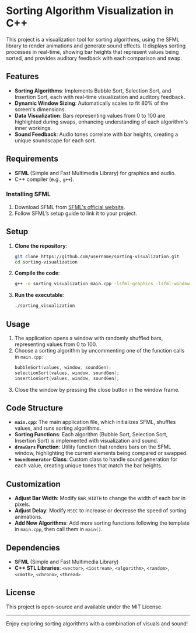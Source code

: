 # Sorting Algorithm Visualization in C++

This project is a visualization tool for sorting algorithms, using the SFML library to render animations and generate sound effects. It displays sorting processes in real-time, showing bar heights that represent values being sorted, and provides auditory feedback with each comparison and swap.

## Features

- **Sorting Algorithms**: Implements Bubble Sort, Selection Sort, and Insertion Sort, each with real-time visualization and auditory feedback.
- **Dynamic Window Sizing**: Automatically scales to fit 80% of the screen's dimensions.
- **Data Visualization**: Bars representing values from 0 to 100 are highlighted during swaps, enhancing understanding of each algorithm's inner workings.
- **Sound Feedback**: Audio tones correlate with bar heights, creating a unique soundscape for each sort.

## Requirements

- **SFML** (Simple and Fast Multimedia Library) for graphics and audio.
- C++ compiler (e.g., `g++`).

### Installing SFML

1. Download SFML from [SFML's official website](https://www.sfml-dev.org/download.php).
2. Follow SFML’s setup guide to link it to your project.

## Setup

1. **Clone the repository**:
   ```bash
   git clone https://github.com/username/sorting-visualization.git
   cd sorting-visualization
   ```

2. **Compile the code**:
   ```bash
   g++ -o sorting_visualization main.cpp -lsfml-graphics -lsfml-window -lsfml-audio -lsfml-system
   ```

3. **Run the executable**:
   ```bash
   ./sorting_visualization
   ```

## Usage

1. The application opens a window with randomly shuffled bars, representing values from 0 to 100.
2. Choose a sorting algorithm by uncommenting one of the function calls in `main.cpp`:
   ```cpp
   bubbleSort(values, window, soundGen);
   selectionSort(values, window, soundGen);
   insertionSort(values, window, soundGen);
   ```
3. Close the window by pressing the close button in the window frame.

## Code Structure

- **`main.cpp`**: The main application file, which initializes SFML, shuffles values, and runs sorting algorithms.
- **Sorting Functions**: Each algorithm (Bubble Sort, Selection Sort, Insertion Sort) is implemented with visualization and sound.
- **`drawBars` Function**: Utility function that renders bars on the SFML window, highlighting the current elements being compared or swapped.
- **`SoundGenerator` Class**: Custom class to handle sound generation for each value, creating unique tones that match the bar heights.

## Customization

- **Adjust Bar Width**: Modify `BAR_WIDTH` to change the width of each bar in pixels.
- **Adjust Delay**: Modify `MSEC` to increase or decrease the speed of sorting animations.
- **Add New Algorithms**: Add more sorting functions following the template in `main.cpp`, then call them in `main()`.

## Dependencies

- **SFML** (Simple and Fast Multimedia Library)
- **C++ STL Libraries**: `<vector>`, `<iostream>`, `<algorithm>`, `<random>`, `<cmath>`, `<chrono>`, `<thread>`

## License

This project is open-source and available under the MIT License.

---

Enjoy exploring sorting algorithms with a combination of visuals and sound!